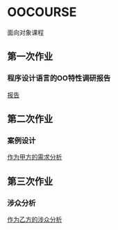 # OOCOURSE
面向对象课程
## 第一次作业
### 程序设计语言的OO特性调研报告
[报告](https://github.com/JosephineSun/OOCOURSE/tree/master/homwork1)<br>
## 第二次作业
### 案例设计
[作为甲方的需求分析](https://github.com/JosephineSun/OOCOURSE/tree/master/homework2)<br>
## 第三次作业
### 涉众分析
[作为乙方的涉众分析](https://github.com/JosephineSun/OOCOURSE/tree/master/homework3)<br>
